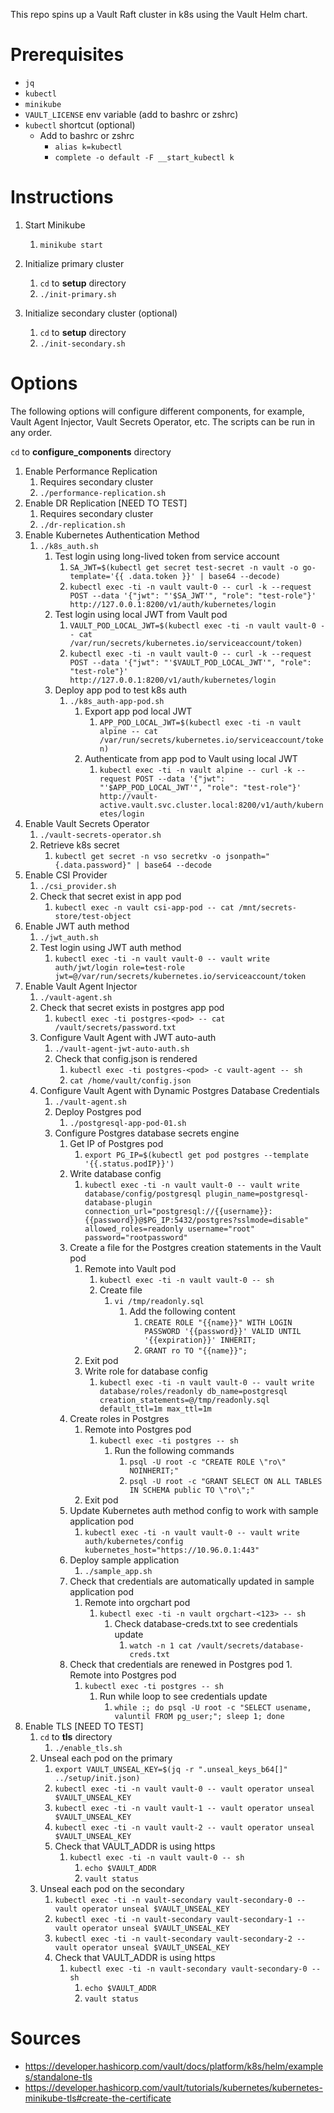 This repo spins up a Vault Raft cluster in k8s using the Vault Helm chart.

# Prerequisites

* `jq`
* `kubectl`
* `minikube`
* `VAULT_LICENSE` env variable (add to bashrc or zshrc)
* `kubectl` shortcut (optional)
  * Add to bashrc or zshrc
    * `alias k=kubectl`
    * `complete -o default -F __start_kubectl k`

# Instructions

1. Start Minikube
   1. `minikube start`

2. Initialize primary cluster
   1. `cd` to **setup** directory
   2. `./init-primary.sh`

3. Initialize secondary cluster (optional)
   1. `cd` to **setup** directory
   2. `./init-secondary.sh`

# Options

The following options will configure different components, for example, Vault Agent Injector, Vault Secrets Operator, etc. The scripts can be run in any order.

`cd` to **configure_components** directory

1. Enable Performance Replication 
   1. Requires secondary cluster 
   2. `./performance-replication.sh`
2. Enable DR Replication [NEED TO TEST]
   1. Requires secondary cluster 
   2. `./dr-replication.sh` 
3. Enable Kubernetes Authentication Method
   1. `./k8s_auth.sh`
      1. Test login using long-lived token from service account
         1. `SA_JWT=$(kubectl get secret test-secret -n vault -o go-template='{{ .data.token }}' | base64 --decode)`   
         2. `kubectl exec -ti -n vault vault-0 -- curl -k --request POST --data '{"jwt": "'$SA_JWT'", "role": "test-role"}' http://127.0.0.1:8200/v1/auth/kubernetes/login`
      2. Test login using local JWT from Vault pod
         1. `VAULT_POD_LOCAL_JWT=$(kubectl exec -ti -n vault vault-0 -- cat /var/run/secrets/kubernetes.io/serviceaccount/token)`
         2. `kubectl exec -ti -n vault vault-0 -- curl -k --request POST --data '{"jwt": "'$VAULT_POD_LOCAL_JWT'", "role": "test-role"}' http://127.0.0.1:8200/v1/auth/kubernetes/login`
      3. Deploy app pod to test k8s auth 
         1. `./k8s_auth-app-pod.sh`
            1. Export app pod local JWT
               1. `APP_POD_LOCAL_JWT=$(kubectl exec -ti -n vault alpine -- cat /var/run/secrets/kubernetes.io/serviceaccount/token)`
            2. Authenticate from app pod to Vault using local JWT
               1. `kubectl exec -ti -n vault alpine -- curl -k --request POST --data '{"jwt": "'$APP_POD_LOCAL_JWT'", "role": "test-role"}' http://vault-active.vault.svc.cluster.local:8200/v1/auth/kubernetes/login`
4. Enable Vault Secrets Operator 
   1. `./vault-secrets-operator.sh`
   2. Retrieve k8s secret
      1. `kubectl get secret -n vso secretkv -o jsonpath="{.data.password}" | base64 --decode`
5. Enable CSI Provider
   1. `./csi_provider.sh`
   2. Check that secret exist in app pod 
      1. `kubectl exec -n vault csi-app-pod -- cat /mnt/secrets-store/test-object`
6. Enable JWT auth method 
   1. `./jwt_auth.sh`
   2. Test login using JWT auth method
      1. `kubectl exec -ti -n vault vault-0 -- vault write auth/jwt/login role=test-role jwt=@/var/run/secrets/kubernetes.io/serviceaccount/token`
7. Enable Vault Agent Injector 
   1. `./vault-agent.sh`
   2. Check that secret exists in postgres app pod 
      1. `kubectl exec -ti postgres-<pod> -- cat /vault/secrets/password.txt`
   3. Configure Vault Agent with JWT auto-auth
      1. `./vault-agent-jwt-auto-auth.sh` 
      2. Check that config.json is rendered
         1. `kubectl exec -ti postgres-<pod> -c vault-agent -- sh`
         2. `cat /home/vault/config.json`
   4. Configure Vault Agent with Dynamic Postgres Database Credentials
      1. `./vault-agent.sh`
      2. Deploy Postgres pod
         1. `./postgresql-app-pod-01.sh`
      3. Configure Postgres database secrets engine
         1. Get IP of Postgres pod
            1. `export PG_IP=$(kubectl get pod postgres --template '{{.status.podIP}}')`
         2. Write database config
            1. `kubectl exec -ti -n vault vault-0 -- vault write database/config/postgresql plugin_name=postgresql-database-plugin connection_url="postgresql://{{username}}:{{password}}@$PG_IP:5432/postgres?sslmode=disable" allowed_roles=readonly username="root"  password="rootpassword"`
         3. Create a file for the Postgres creation statements in the Vault pod
            1. Remote into Vault pod
                1. `kubectl exec -ti -n vault vault-0 -- sh`
                2. Create file
                    1. `vi /tmp/readonly.sql` 
                       1. Add the following content
                           1. `CREATE ROLE "{{name}}" WITH LOGIN PASSWORD '{{password}}' VALID UNTIL '{{expiration}}' INHERIT;`
                           2. `GRANT ro TO "{{name}}";`
            2. Exit pod
              1. Write role for database config
                 1. `kubectl exec -ti -n vault vault-0 -- vault write database/roles/readonly db_name=postgresql creation_statements=@/tmp/readonly.sql default_ttl=1m max_ttl=1m`
         4. Create roles in Postgres
            1. Remote into Postgres pod
               1. `kubectl exec -ti postgres -- sh`
                  1. Run the following commands
                     1. `psql -U root -c "CREATE ROLE \"ro\" NOINHERIT;"`
                     2. `psql -U root -c "GRANT SELECT ON ALL TABLES IN SCHEMA public TO \"ro\";"`
            2. Exit pod
         5. Update Kubernetes auth method config to work with sample application pod
            1. `kubectl exec -ti -n vault vault-0 -- vault write auth/kubernetes/config kubernetes_host="https://10.96.0.1:443"`
         6. Deploy sample application
            1. `./sample_app.sh`
         7.  Check that credentials are automatically updated in sample application pod
             1. Remote into orgchart pod
                1. `kubectl exec -ti -n vault orgchart-<123> -- sh`
                   1. Check database-creds.txt to see credentials update
                      1. `watch -n 1 cat /vault/secrets/database-creds.txt`
          8.  Check that credentials are renewed in Postgres pod
             1. Remote into Postgres pod
                1. `kubectl exec -ti postgres -- sh`
                   1. Run while loop to see credentials update
                      1. `while :; do psql -U root -c "SELECT usename, valuntil FROM pg_user;"; sleep 1; done`
8. Enable TLS [NEED TO TEST]
   1. `cd` to **tls** directory
      1. `./enable_tls.sh`
   2. Unseal each pod on the primary 
      1. `export VAULT_UNSEAL_KEY=$(jq -r ".unseal_keys_b64[]" ../setup/init.json)`
      2. `kubectl exec -ti -n vault vault-0 -- vault operator unseal $VAULT_UNSEAL_KEY`
      3. `kubectl exec -ti -n vault vault-1 -- vault operator unseal $VAULT_UNSEAL_KEY`
      4. `kubectl exec -ti -n vault vault-2 -- vault operator unseal $VAULT_UNSEAL_KEY`
      5. Check that VAULT_ADDR is using https
         1. `kubectl exec -ti -n vault vault-0 -- sh`
            1. `echo $VAULT_ADDR`
            2. `vault status`
   3. Unseal each pod on the secondary 
      1. `kubectl exec -ti -n vault-secondary vault-secondary-0 -- vault operator unseal $VAULT_UNSEAL_KEY`
      2. `kubectl exec -ti -n vault-secondary vault-secondary-1 -- vault operator unseal $VAULT_UNSEAL_KEY`
      3. `kubectl exec -ti -n vault-secondary vault-secondary-2 -- vault operator unseal $VAULT_UNSEAL_KEY`
      4. Check that VAULT_ADDR is using https
         1. `kubectl exec -ti -n vault-secondary vault-secondary-0 -- sh`
            1. `echo $VAULT_ADDR`
            2. `vault status`

# Sources

* https://developer.hashicorp.com/vault/docs/platform/k8s/helm/examples/standalone-tls
* https://developer.hashicorp.com/vault/tutorials/kubernetes/kubernetes-minikube-tls#create-the-certificate


